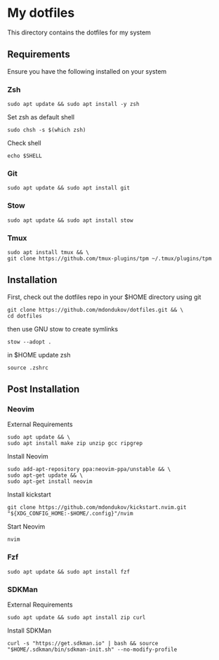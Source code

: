 # My dotfiles
This directory contains the dotfiles for my system

## Requirements
Ensure you have the following installed on your system

### Zsh
```
sudo apt update && sudo apt install -y zsh
```
Set zsh as default shell
```
sudo chsh -s $(which zsh)
```
Check shell
```
echo $SHELL
```

### Git
```
sudo apt update && sudo apt install git
```

### Stow
```
sudo apt update && sudo apt install stow
```

### Tmux
```
sudo apt install tmux && \
git clone https://github.com/tmux-plugins/tpm ~/.tmux/plugins/tpm
```

## Installation
First, check out the dotfiles repo in your $HOME directory using git
```
git clone https://github.com/mdondukov/dotfiles.git && \
cd dotfiles
```
then use GNU stow to create symlinks
```
stow --adopt .
```
in $HOME update zsh
```
source .zshrc
```

## Post Installation

### Neovim
External Requirements
```
sudo apt update && \
sudo apt install make zip unzip gcc ripgrep
```
Install Neovim
```
sudo add-apt-repository ppa:neovim-ppa/unstable && \
sudo apt-get update && \
sudo apt-get install neovim
```
Install kickstart
```
git clone https://github.com/mdondukov/kickstart.nvim.git "${XDG_CONFIG_HOME:-$HOME/.config}"/nvim
```
Start Neovim
```
nvim
```

### Fzf
```
sudo apt update && sudo apt install fzf
```

### SDKMan
External Requirements
```
sudo apt update && sudo apt install zip curl
```
Install SDKMan
```
curl -s "https://get.sdkman.io" | bash && source "$HOME/.sdkman/bin/sdkman-init.sh" --no-modify-profile
```
